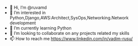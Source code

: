 - 👋 Hi, I’m @ruvamd
- 👀 I’m interested in Python,Django,AWS:Architect,SysOps,Networking.Network development
- 🌱 I’m currently learning Python
- 💞️ I’m looking to collaborate on any projects related my skills
- 📫 How to reach me https://www.linkedin.com/in/vadim-rusu/

<!---
ruvamd/ruvamd is a ✨ special ✨ repository because its `README.md` (this file) appears on your GitHub profile.
You can click the Preview link to take a look at your changes.
--->
